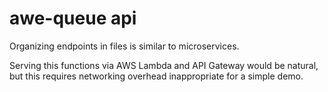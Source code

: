 awe-queue api
====

Organizing endpoints in files is similar to microservices.

Serving this functions via AWS Lambda and API Gateway would be natural, but this requires networking overhead inappropriate for a simple demo.
